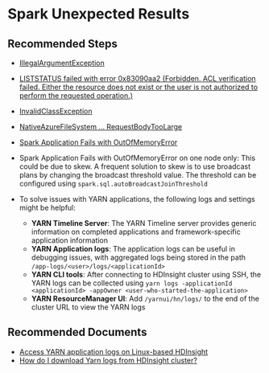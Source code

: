 <properties
    pageTitle="Azure HDInsights: Spark Unexpected Result"
    description="Azure HDInsights: Spark Unexpected Result"
    service="microsoft.hdinsight"
    resource="clusters"
    authors="genlin"
	ms.author="jaserano"
    displayOrder=""
    selfHelpType="generic"
    supportTopicIds="32636498"
    resourceTags=""
    productPesIds="15078"
    cloudEnvironments="public,MoonCake"
	articleId="5439eff7-79f0-4817-ae46-f580367db1db"
/>

# Spark Unexpected Results

## **Recommended Steps**

* [IllegalArgumentException](https://docs.microsoft.com/azure/hdinsight/spark/apache-spark-troubleshoot-illegalargumentexception)
* [LISTSTATUS failed with error 0x83090aa2 (Forbidden. ACL verification failed. Either the resource does not exist or the user is not authorized to perform the requested operation.)](https://hdinsight.github.io/ClusterManagement/hdinsight-adlsaccessissues.html)
* [InvalidClassException](https://docs.microsoft.com/azure/hdinsight/spark/apache-spark-troubleshoot-job-fails-invalidclassexception)
* [NativeAzureFileSystem ... RequestBodyTooLarge](https://docs.microsoft.com/azure/hdinsight/spark/apache-spark-troubleshoot-event-log-requestbodytoolarge)
* [Spark Application Fails with OutOfMemoryError](https://docs.microsoft.com/azure/hdinsight/spark/apache-spark-troubleshoot-outofmemory)
* Spark Application Fails with OutOfMemoryError on one node only: This could be due to skew. A frequent solution to skew is to use broadcast plans by changing the broadcast threshold value. The threshold can be configured using `spark.sql.autoBroadcastJoinThreshold`

* To solve issues with YARN applications, the following logs and settings might be helpful:

	* **YARN Timeline Server**: The YARN Timeline server provides generic information on completed applications and framework-specific application information
	* **YARN Application logs**: The application logs can be useful in debugging issues, with aggregated logs being stored in the path `/app-logs/<user>/logs/<applicationId>`
	* **YARN CLI tools**: After connecting to HDInsight cluster using SSH, the YARN logs can be collected using `yarn logs -applicationId <applicationId> -appOwner <user-who-started-the-application>`
	* **YARN ResourceManager UI**: Add `/yarnui/hn/logs/` to the end of the cluster URL to view the YARN logs 

## **Recommended Documents**

* [Access YARN application logs on Linux-based HDInsight](https://docs.microsoft.com/azure/hdinsight/hdinsight-hadoop-access-yarn-app-logs-linux)<br>
* [How do I download Yarn logs from HDInsight cluster?](https://hdinsight.github.io/yarn/yarn-download-logs.html)<br>






